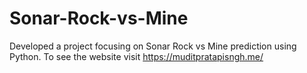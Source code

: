 # Sonar-Rock-vs-Mine
Developed a project focusing on Sonar Rock vs Mine prediction using Python. To see the website visit https://muditpratapisngh.me/
